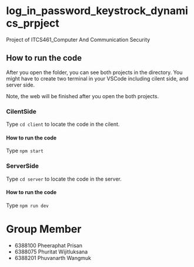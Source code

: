 # log_in_password_keystrock_dynamics_prpject

Project of ITCS461_Computer And Communication Security 

## How to run the code 

After you open the folder, you can see both projects in the directory. You might have to create two terminal in your VSCode including cilent side, and server side.

Note, the web will be finished after you open the both projects. 

### CilentSide
Type `cd client` to locate the code in the cilent. 

#### How to run the code 
Type `npm start`

### ServerSide
Type `cd server` to locate the code in the server. 

#### How to run the code 
Type `npm run dev` 


# Group Member
- 6388100 Pheeraphat Prisan
- 6388075 Phuritat Wijitluksana
- 6388201 Phuvanarth Wangmuk
